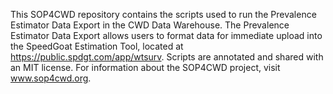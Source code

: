 This SOP4CWD repository contains the scripts used to run the Prevalence Estimator Data Export in the CWD Data Warehouse. The Prevalence Estimator Data Export allows users to format data for immediate upload into the SpeedGoat Estimation Tool, located at https://public.spdgt.com/app/wtsurv. Scripts are annotated and shared with an MIT license. For information about the SOP4CWD project, visit www.sop4cwd.org.  
